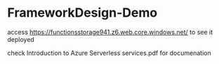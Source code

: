 # FrameworkDesign-Demo

access https://functionsstorage941.z6.web.core.windows.net/ to see it deployed

check Introduction to Azure Serverless services.pdf for documenation
